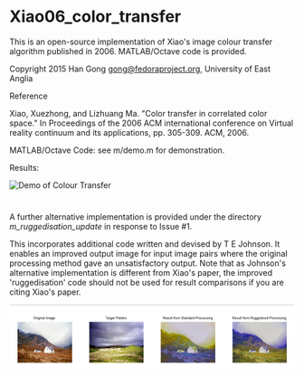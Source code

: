 # Xiao06_color_transfer
This is an open-source implementation of Xiao's image colour transfer algorithm published in 2006. MATLAB/Octave code is provided.


Copyright 2015 Han Gong gong@fedoraproject.org, University of East Anglia


Reference

Xiao, Xuezhong, and Lizhuang Ma. "Color transfer in correlated color space." In Proceedings of the 2006 ACM international conference on Virtual reality continuum and its applications, pp. 305-309. ACM, 2006.

MATLAB/Octave Code: see m/demo.m for demonstration.

Results:

![Demo of Colour Transfer](http://cs.bath.ac.uk/~hg299/cf_Xiao06.png)
#
A further alternative implementation is provided under the directory *m_ruggedisation_update* in response to Issue #1.

This incorporates additional code written and devised by T E Johnson. It enables an improved output image for input image pairs where the original processing method gave an unsatisfactory output. Note that as Johnson's alternative implementation is different from Xiao's paper, the improved 'ruggedisation' code should not be used for result comparisons if you are citing Xiao's paper.

![Demo of Colour Transfer Processing with Ruggedisation](m_ruggedisation_update/Output.jpg?raw=true)
